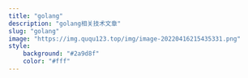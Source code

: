 ```yaml
---
title: "golang"
description: "golang相关技术文章"
slug: "golang"
image: "https://img.ququ123.top/img/image-20220416215435331.png"
style:
    background: "#2a9d8f"
    color: "#fff"
---
```

